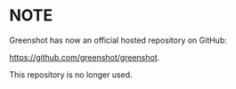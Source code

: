 # NOTE

Greenshot has now an official hosted repository on GitHub:

https://github.com/greenshot/greenshot.

This repository is no longer used.
